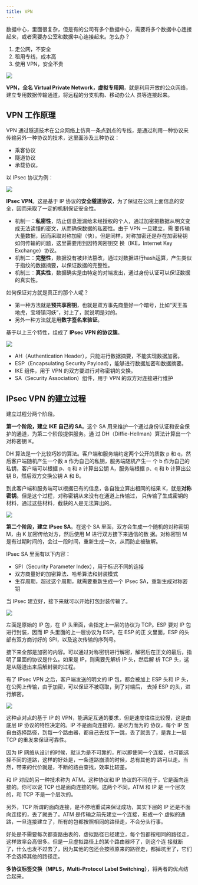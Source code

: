 ```yaml
---
title: VPN
---
```


数据中心，里面很复杂，但是有的公司有多个数据中心，需要将多个数据中心连接起来，或者需要办公室和数据中心连接起来。怎么办？

1. 走公网，不安全
2. 租用专线，成本高
3. 使用 VPN，安全不贵

![](images/vpn/vpn-arch.jpg)

**VPN，全名 Virtual Private Network，虚拟专用网**，就是利用开放的公众网络，建立专用数据传输通道，将远程的分支机构、移动办公人
员等连接起来。

## VPN 工作原理

VPN 通过隧道技术在公众网络上仿真一条点到点的专线，是通过利用一种协议来传输另外一种协议的技术，这里面涉及三种协议：

- 乘客协议
- 隧道协议
- 承载协议。

以 IPsec 协议为例：

![](images/vpn/ipsec.jpg)

**IPsec VPN**。这是基于 IP 协议的**安全隧道协议**，为了保证在公网上面信息的安全，因而采取了一定的机制保证安全性。

- 机制一：**私密性**，防止信息泄漏给未经授权的个人，通过加密把数据从明文变成无法读懂的密文，从而确保数据的私密性。由于 VPN 一旦建立，需
要传输大量数据，因而采取对称加密（快）。但是同样，对称加密还是存在加密秘钥如何传输的问题，这里需要用到因特网密钥交
换（IKE，Internet Key Exchange）协议。
- 机制二：**完整性**，数据没有被非法篡改，通过对数据进行hash运算，产生类似于指纹的数据摘要，以保证数据的完整性。
- 机制三：**真实性**，数据确实是由特定的对端发出，通过身份认证可以保证数据的真实性。

如何保证对方就是真正的那个人呢？

- 第一种方法就是**预共享密钥**，也就是双方事先商量好一个暗号，比如“天王盖地虎，宝塔镇河妖”，对上了，就说明是对的。
- 另外一种方法就是用**数字签名来验证**。

基于以上三个特性，组成了 **IPsec VPN 的协议簇**。

![](images/vpn/ipsec-group.jpg)

- AH（Authentication Header），只能进行数据摘要，不能实现数据加密。
- ESP（Encapsulating Security Payload），能够进行数据加密和数据摘要。
- IKE 组件，用于 VPN 的双方要进行对称密钥的交换。
- SA（Security Association）组件，用于 VPN 的双方对连接进行维护

## IPsec VPN 的建立过程

建立过程分两个阶段。

**第一个阶段，建立 IKE 自己的 SA**。这个 SA 用来维护一个通过身份认证和安全保护的通道，为第二个阶段提供服务。通
过 DH（Diffie-Hellman）算法计算出一个对称密钥 K。

DH 算法是一个比较巧妙的算法。客户端和服务端约定两个公开的质数 p 和 q，然后客户端随机产生一个数 a 作为自己的私钥，服务端随机产生一
个 b 作为自己的私钥，客户端可以根据 p、q 和 a 计算出公钥 A，服务端根据 p、q 和 b 计算出公钥 B，然后双方交换公钥 A 和 B。

到此客户端和服务端可以根据已有的信息，各自独立算出相同的结果 K，就是**对称密钥**。但是这个过程，对称密钥从来没有在通道上传输过，
只传输了生成密钥的材料，通过这些材料，截获的人是无法算出的。

![](images/vpn/ipsec-flow.jpg)

**第二个阶段，建立 IPsec SA**。在这个 SA 里面，双方会生成一个随机的对称密钥 M，由 K 加密传给对方，然后使用 M 进行双方接下来通信的数
据。对称密钥 M 是有过期时间的，会过一段时间，重新生成一次，从而防止被破解。

IPsec SA 里面有以下内容：

- SPI（Security Parameter Index），用于标识不同的连接
- 双方商量好的加密算法、哈希算法和封装模式
- 生存周期，超过这个周期，就需要重新生成一个 IPsec SA，重新生成对称密钥

当 IPsec 建立好，接下来就可以开始打包封装传输了。

![](images/vpn/ipsec-pack.jpg)

左面是原始的 IP 包，在 IP 头里面，会指定上一层的协议为 TCP。ESP 要对 IP 包进行封装，因而 IP 头里面的上一层协议为 ESP。在 ESP 的正
文里面，ESP 的头部有双方商讨好的 SPI，以及这次传输的序列号。

接下来全部是加密的内容。可以通过对称密钥进行解密，解密后在正文的最后，指明了里面的协议是什么。如果是 IP，则需要先解析 IP 头，然后解
析 TCP 头，这是从隧道出来后解封装的过程。

有了 IPsec VPN 之后，客户端发送的明文的 IP 包，都会被加上 ESP 头和 IP 头，在公网上传输，由于加密，可以保证不被窃取，到了对端后，
去掉 ESP 的头，进行解密。

![](images/vpn/ipsec-demo.jpg)

这种点对点的基于 IP 的 VPN，能满足互通的要求，但是速度往往比较慢，这是由底层 IP 协议的特性决定的。IP 不是面向连接的，是尽力而为的
协议，每个 IP 包自由选择路径，到每一个路由器，都自己去找下一跳，丢了就丢了，是靠上一层 TCP 的重发来保证可靠性。

因为 IP 网络从设计的时候，就认为是不可靠的，所以即使同一个连接，也可能选择不同的道路，这样的好处是，一条道路崩溃的时候，总有其他的
路可以走。当然，带来的代价就是，不断的路由查找，效率比较差。

和 IP 对应的另一种技术称为 ATM。这种协议和 IP 协议的不同在于，它是面向连接的。你可以说 TCP 也是面向连接的啊。这两个不同，ATM 和 IP 是
一个层次的，和 TCP 不是一个层次的。

另外，TCP 所谓的面向连接，是不停地重试来保证成功，其实下层的 IP 还是不面向连接的，丢了就丢了。ATM 是传输之前先建立一个连接，形成一个
虚拟的通路，一旦连接建立了，所有的包都按照相同的路径走，不会分头行事。

好处是不需要每次都查路由表的，虚拟路径已经建立，每个包都按相同的路径走，这样效率会高很多。但是一旦虚拟路径上的某个路由器坏了，则这个连
接就断了，什么也发不过去了，因为其他的包还会按照原来的路径走，都掉坑里了，它们不会选择其他的路径走。

**多协议标签交换（MPLS，Multi-Protocol Label Switching）**，将两者的优点结合起来。
